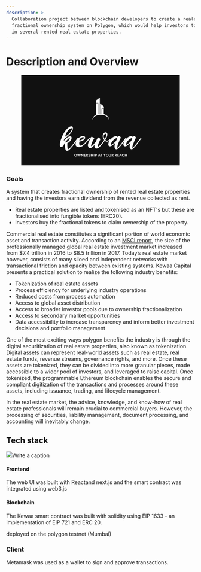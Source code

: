 ```yaml
---
description: >-
  Collaboration project between blockchain developers to create a realestate
  fractional ownership system on Polygon, which would help investors to invest
  in several rented real estate properties.
---
```


# Description and Overview



<figure><img src=".gitbook/assets/photo_2022-12-02 17.01.37 (1).jpeg" alt=""><figcaption></figcaption></figure>

### Goals&#x20;



A system that creates fractional ownership of rented real estate properties and having the investors earn dividend from the revenue collected as rent.

* Real estate properties are listed and tokenised as an NFT's but these are fractionalised into fungible tokens (ERC20).&#x20;
* Investors buy the fractional tokens  to claim ownership of the property.

Commercial real estate constitutes a significant portion of world economic asset and transaction activity. According to an [MSCI report](https://www.msci.com/www/research-paper/real-estate-market-size-2017/01032786497), the size of the professionally managed global real estate investment market increased from $7.4 trillion in 2016 to $8.5 trillion in 2017. Today’s real estate market however, consists of many siloed and independent networks with transactional friction and opacity between existing systems. Kewaa Capital presents a practical solution to realize the following industry benefits:

* Tokenization of real estate assets
* Process efficiency for underlying industry operations
* Reduced costs from process automation
* Access to global asset distribution
* Access to broader investor pools due to ownership fractionalization
* Access to secondary market opportunities
* Data accessibility to increase transparency and inform better investment decisions and portfolio management

One of the most exciting ways polygon benefits the industry is through the digital securitization of real estate properties, also known as tokenization. Digital assets can represent real-world assets such as real estate, real estate funds, revenue streams, governance rights, and more. Once these assets are tokenized, they can be divided into more granular pieces, made accessible to a wider pool of investors, and leveraged to raise capital. Once tokenized, the programmable Ethereum blockchain enables the secure and compliant digitization of the transactions and processes around these assets, including issuance, trading, and lifecycle management.

In the real estate market, the advice, knowledge, and know-how of real estate professionals will remain crucial to commercial buyers. However, the processing of securities, liability management, document processing, and accounting will inevitably change.



## Tech stack

​![](https://files.gitbook.com/v0/b/gitbook-x-prod.appspot.com/o/spaces%2FBLCVsBR02dpUSZaUdkAv%2Fuploads%2FrwLXcbL8bNE1MWyoJ58a%2FTech-Stack-Diagram3\(1\).png?alt=media\&token=76bd19c9-4a55-4551-8054-2e55f131eb4d)Write a caption​

#### Frontend  <a href="#frontend" id="frontend"></a>

The web UI was built with Reactand next.js and the smart contract was integrated using web3.js

#### Blockchain <a href="#blockchain" id="blockchain"></a>

The Kewaa smart contract was built with solidity using EIP 1633 - an implementation of EIP 721 and ERC 20.

deployed on the polygon testnet (Mumbai)

### Client

Metamask was used as a wallet to sign and approve transactions.
